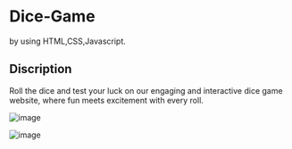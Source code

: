 # Dice-Game
by using HTML,CSS,Javascript.
## Discription
Roll the dice and test your luck on our engaging and interactive dice game website, where fun meets excitement with every roll.


![image](https://github.com/user-attachments/assets/c6783720-f145-4caf-9a43-b01e2d99e568)


![image](https://github.com/user-attachments/assets/2175af25-e1a5-45b5-9c33-f30ee832aa4a)




